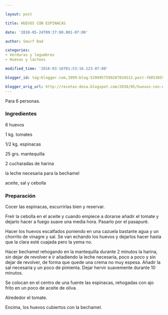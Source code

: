 ```yaml
---

layout: post

title: HUEVOS CON ESPINACAS

date: '2010-05-24T09:37:00.001-07:00'

author: Smurf Dad

categories:
- Verduras y legumbres
- Huevos y lacteos

modified_time: '2016-03-16T01:53:16.123-07:00'

blogger_id: tag:blogger.com,1999:blog-5299957599287034512.post-7605305972011657009

blogger_orig_url: http://recetas-desa.blogspot.com/2010/05/huevos-con-espinacas.html
---
```


Para 6 personas.

<h3>Ingredientes</h3>

6 huevos

1 kg. tomates

1/2 kg. espinacas

25 grs. mantequilla

2 cucharadas de harina

la leche necesaria para la bechamel

aceite, sal y cebolla

<h3>Preparación</h3>

Cocer las espinacas, escurrirlas bien y reservar.

Freír la cebolla en el aceite y cuando empiece a dorarse añadir el tomate y dejarlo hacer a fuego suave una media hora. Pasarlo por el pasapuré.

Hacer los huevos escalfados poniendo en una cazuela bastante agua y un chorrito de vinagre y sal. Se van echando los huevos y dejarlos hacer hasta que la clara esté cuajada pero la yema no.

Hacer bechamel rehogando en la mantequilla durante 2 minutos la harina, sin dejar de revolver e ir añadiendo la leche necesaria, poco a poco y sin dejar de revolver, de forma que quede una crema no muy espesa. Añadir la sal necesaria y un poco de pimienta. Dejar hervir suavemente durante 10 minutos.

Se colocan en el centro de una fuente las espinacas, rehogadas con ajo frito en un poco de aceite de oliva.

Alrededor el tomate.

Encima, los huevos cubiertos con la bechamel.